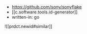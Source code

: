
- https://github.com/sony/sonyflake
- [[c.software.tools.id-generator]]
- written-in: go

![[prdct.newid#similar]]